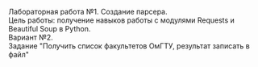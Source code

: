 Лабораторная работа №1. Создание парсера.<br>
Цель работы: получение навыков работы с модулями Requests и Beautiful Soup в Python.<br>
Вариант №2.<br> 
Задание "Получить список факультетов ОмГТУ, результат записать в файл"
